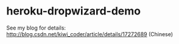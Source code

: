 heroku-dropwizard-demo
======================
See my blog for details: http://blog.csdn.net/kiwi_coder/article/details/17272689 (Chinese)
